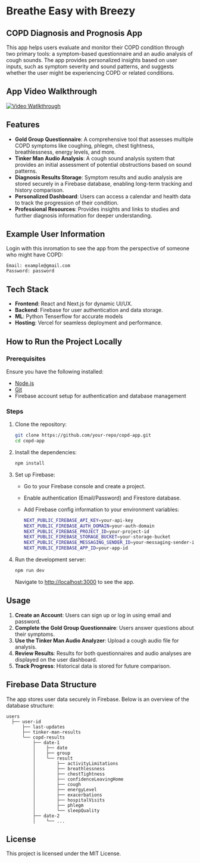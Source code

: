 

# Breathe Easy with Breezy
## COPD Diagnosis and Prognosis App

This app helps users evaluate and monitor their COPD condition through two primary tools: a symptom-based questionnaire and an audio analysis of cough sounds. The app provides personalized insights based on user inputs, such as symptom severity and sound patterns, and suggests whether the user might be experiencing COPD or related conditions.

## App Video Walkthrough
[![Video Watlkthrough](https://img.youtube.com/vi/fyhJ6fZ59z0/0.jpg)](https://www.youtube.com/watch?v=fyhJ6fZ59z0)


## Features

- **Gold Group Questionnaire**: A comprehensive tool that assesses multiple COPD symptoms like coughing, phlegm, chest tightness, breathlessness, energy levels, and more.
- **Tinker Man Audio Analysis**: A cough sound analysis system that provides an initial assessment of potential obstructions based on sound patterns.
- **Diagnosis Results Storage**: Symptom results and audio analysis are stored securely in a Firebase database, enabling long-term tracking and history comparison.
- **Personalized Dashboard**: Users can access a calendar and health data to track the progression of their condition.
- **Professional Resources**: Provides insights and links to studies and further diagnosis information for deeper understanding.

## Example User Information

Login with this inromation to see the app from the perspective of someone who might have COPD:

```plaintext
Email: example@gmail.com
Password: password
```

## Tech Stack

- **Frontend**: React and Next.js for dynamic UI/UX.
- **Backend**: Firebase for user authentication and data storage.
- **ML**: Python Tenserflow for accurate models
- **Hosting**: Vercel for seamless deployment and performance.

## How to Run the Project Locally

### Prerequisites

Ensure you have the following installed:

- [Node.js](https://nodejs.org/en/)
- [Git](https://git-scm.com/)
- Firebase account setup for authentication and database management

### Steps

1. Clone the repository:

   ```bash
   git clone https://github.com/your-repo/copd-app.git
   cd copd-app
   ```

2. Install the dependencies:

   ```bash
   npm install
   ```

3. Set up Firebase:

   - Go to your Firebase console and create a project.
   - Enable authentication (Email/Password) and Firestore database.
   - Add Firebase config information to your environment variables:
   
     ```bash
     NEXT_PUBLIC_FIREBASE_API_KEY=your-api-key
     NEXT_PUBLIC_FIREBASE_AUTH_DOMAIN=your-auth-domain
     NEXT_PUBLIC_FIREBASE_PROJECT_ID=your-project-id
     NEXT_PUBLIC_FIREBASE_STORAGE_BUCKET=your-storage-bucket
     NEXT_PUBLIC_FIREBASE_MESSAGING_SENDER_ID=your-messaging-sender-id
     NEXT_PUBLIC_FIREBASE_APP_ID=your-app-id
     ```

4. Run the development server:

   ```bash
   npm run dev
   ```

   Navigate to [http://localhost:3000](http://localhost:3000) to see the app.

## Usage

1. **Create an Account**: Users can sign up or log in using email and password.
2. **Complete the Gold Group Questionnaire**: Users answer questions about their symptoms.
3. **Use the Tinker Man Audio Analyzer**: Upload a cough audio file for analysis.
4. **Review Results**: Results for both questionnaires and audio analyses are displayed on the user dashboard.
5. **Track Progress**: Historical data is stored for future comparison.

## Firebase Data Structure

The app stores user data securely in Firebase. Below is an overview of the database structure:

```
users
  ├── user-id
      ├── last-updates
      ├── tinker-man-results
      └── copd-results
          ├── date-1
          │    ├── date
          │    ├── group
          │    └── result
          │        ├── activityLimitations
          │        ├── breathlessness
          │        ├── chestTightness
          │        ├── confidenceLeavingHome
          │        ├── cough
          │        ├── energyLevel
          │        ├── exacerbations
          │        ├── hospitalVisits
          │        ├── phlegm
          │        └── sleepQuality
          ├── date-2
          │    └── ...
```

## License

This project is licensed under the MIT License.
